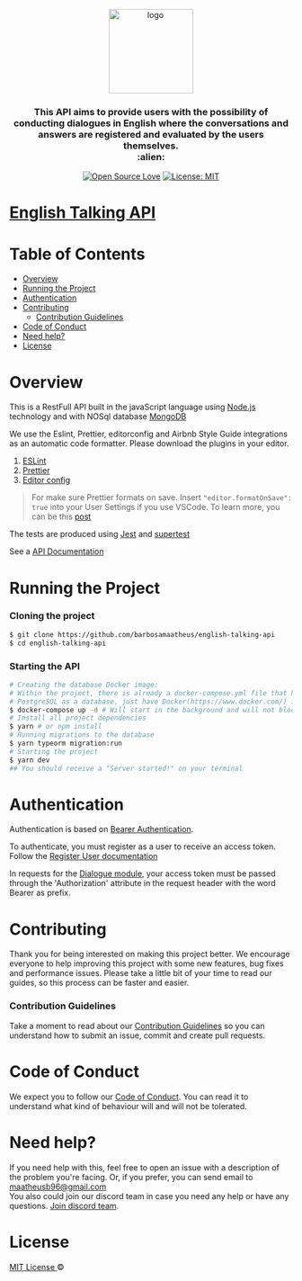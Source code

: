 <p align="center">
  <img src="https://i.ibb.co/4s5X0kD/Whats-App-Image-2020-04-23-at-13-43-12.jpg" height="150" width="150" alt="logo" />
</p>

<h3 align="center">
  This API aims to provide users with the possibility of conducting dialogues in English where the conversations and answers are registered and evaluated by the users themselves. <br> :alien:
</h3>

<div align="center">

[![Open Source Love](https://badges.frapsoft.com/os/v1/open-source.svg?v=103)](https://github.com/ellerbrock/open-source-badges/)
[![License: MIT](https://img.shields.io/badge/License-MIT-green.svg)](https://opensource.org/licenses/MIT)

</div>

# [English Talking API](https://documenter.getpostman.com/view/8498314/Szf9V75Q?version=latest)

# Table of Contents

- [Overview](#Overview)
- [Running the Project](#Running-the-Project)
- [Authentication](#Authentication)
- [Contributing](#Contributing)
  - [Contribution Guidelines](#Contribution-Guidelines)
- [Code of Conduct](#Code-of-Conduct)
- [Need help?](#Need-help?)
- [License](#License)

# Overview

This is a RestFull API built in the javaScript language using [Node.js](https://nodejs.org/en/download/) technology and with NOSql database
[MongoDB](https://www.mongodb.com/)

We use the Eslint, Prettier, editorconfig and Airbnb Style Guide integrations as an automatic code formatter. Please download the plugins in your editor.

1. [ESLint](https://github.com/Microsoft/vscode-eslint)
2. [Prettier](https://github.com/prettier/prettier-vscode)
3. [Editor config](https://github.com/editorconfig/editorconfig-vscode)

> For make sure Prettier formats on save. Insert `"editor.formatOnSave": true` into your User Settings if you use VSCode.
> To learn more, you can be this [post](https://medium.com/matheus-barbosa/integrating-prettier-eslint-airbnb-style-guide-editorconfig-no-vscode-ff950263adbf)

The tests are produced using [Jest](https://jestjs.io/) and [supertest](https://github.com/visionmedia/supertest)

See a [API Documentation](https://documenter.getpostman.com/view/8498314/Szf9V75Q?version=latest)

# Running the Project

### Cloning the project

```sh
$ git clone https://github.com/barbosamaatheus/english-talking-api
$ cd english-talking-api
```

### Starting the API

```sh
# Creating the database Docker image:
# Within the project, there is already a docker-compose.yml file that has the
# PostgreSQL as a database, just have Docker(https://www.docker.com/) installed on your machine.
$ docker-compose up -d # Will start in the background and will not block the shell
# Install all project dependencies
$ yarn # or npm install
# Running migrations to the database
$ yarn typeorm migration:run
# Starting the project
$ yarn dev
## You should receive a "Server started!" on your terminal
```

# Authentication

Authentication is based on [Bearer Authentication](https://swagger.io/docs/specification/authentication/bearer-authentication/).

To authenticate, you must register as a user to receive an access token. Follow the [Register User documentation](https://documenter.getpostman.com/view/8498314/Szf9V75Q?version=latest#8cbbe716-28b4-410b-bab3-0cddff5671d6)

In requests for the [Dialogue module](https://documenter.getpostman.com/view/8498314/Szf9V75Q?version=latest#c640e92c-5ec8-4dfe-8185-30de2f6368ca), your access token must be passed through the 'Authorization' attribute in the request header with the word Bearer as prefix.

# Contributing

Thank you for being interested on making this project better. We encourage everyone to help improving this project with some new features, bug fixes and performance issues. Please take a little bit of your time to read our guides, so this process can be faster and easier.

### Contribution Guidelines

Take a moment to read about our [Contribution Guidelines](/.github/CONTRIBUTING.md) so you can understand how to submit an issue, commit and create pull requests.

# Code of Conduct

We expect you to follow our [Code of Conduct](/.github/CODE_OF_CONDUCT.md). You can read it to understand what kind of behaviour will and will not be tolerated.

# Need help?

If you need help with this, feel free to open an issue with a description of the problem you're facing. Or, if you prefer, you can send email to maatheusb96@gmail.com  
You also could join our discord team in case you need any help or have any questions. [Join discord team](https://discord.gg/XTrKQ8w).

# License

[MIT License ](https://github.com/barbosamaatheus/english-talking-api/blob/master/LICENSE) ©
